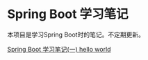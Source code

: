 # Spring Boot 学习笔记

本项目是学习Spring Boot时的笔记。不定期更新。

[Spring Boot 学习笔记(一) hello world](https://zdran.com/20180628.html)